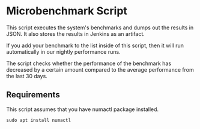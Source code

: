 # Microbenchmark Script

This script executes the system's benchmarks and dumps out the results in JSON.
It also stores the results in Jenkins as an artifact.

If you add your benchmark to the list inside of this script, then it will run automatically in our 
nightly performance runs.

The script checks whether the performance of the benchmark has decreased by a certain amount 
compared to the average performance from the last 30 days.

## Requirements

This script assumes that you have numactl package installed.

```
sudo apt install numactl
```
